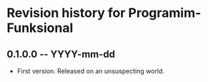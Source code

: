 # Revision history for Programim-Funksional

## 0.1.0.0 -- YYYY-mm-dd

* First version. Released on an unsuspecting world.
